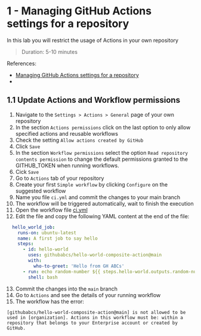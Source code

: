 # 1 - Managing GitHub Actions settings for a repository
In this lab you will restrict the usage of Actions in your own repository
> Duration: 5-10 minutes

References:
- [Managing GitHub Actions settings for a repository](https://docs.github.com/en/repositories/managing-your-repositorys-settings-and-features/enabling-features-for-your-repository/managing-github-actions-settings-for-a-repository#allowing-specific-actions-to-run)
- []()

## 1.1 Update Actions and Workflow permissions

1. Navigate to the `Settings > Actions > General` page of your own repository
2. In the section `Actions permissions` click on the last option to only allow specified actions and reusable workflows
3. Check the setting `Allow actions created by GitHub`
4. Click `Save`
5. In the section `Workflow permissions` select the option `Read repository contents permission` to change the default permissions granted to the GITHUB_TOKEN when running workflows.
6. Cick `Save`
7. Go to `Actions` tab of your repository
8. Create your first `Simple workflow` by clicking `Configure` on the suggested workflow
9. Name you file `ci.yml` and commit the changes to your main branch
10. The workflow will be triggered automatically, wait to finish the execution
11. Open the workflow file [ci.yml](/.github/workflows/ci.yml)
12. Edit the file and copy the following YAML content at the end of the file:
```YAML
  hello_world_job:
    runs-on: ubuntu-latest
    name: A first job to say hello
    steps:
      - id: hello-world
        uses: githubabcs/hello-world-composite-action@main
        with:
          who-to-greet: 'Hello from GH ABCs'
      - run: echo random-number ${{ steps.hello-world.outputs.random-number }}
        shell: bash
```
13. Commit the changes into the `main` branch
14. Go to `Actions` and see the details of your running workflow
15. The workflow has the error:
```
[githubabcs/hello-world-composite-action@main] is not allowed to be used in [organization]. Actions in this workflow must be: within a repository that belongs to your Enterprise account or created by GitHub.
```